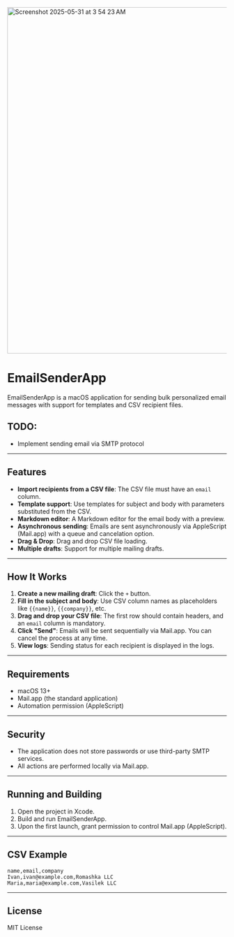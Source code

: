
<img width="793" alt="Screenshot 2025-05-31 at 3 54 23 AM" src="https://github.com/user-attachments/assets/6d0eb3cb-0ce6-48db-baaf-4b6e6f01a962" />


# EmailSenderApp

EmailSenderApp is a macOS application for sending bulk personalized email messages with support for templates and CSV recipient files.

## TODO:

- Implement sending email via SMTP protocol

---

## Features

* **Import recipients from a CSV file**: The CSV file must have an `email` column.
* **Template support**: Use templates for subject and body with parameters substituted from the CSV.
* **Markdown editor**: A Markdown editor for the email body with a preview.
* **Asynchronous sending**: Emails are sent asynchronously via AppleScript (Mail.app) with a queue and cancelation option.
* **Drag & Drop**: Drag and drop CSV file loading.
* **Multiple drafts**: Support for multiple mailing drafts.

---

## How It Works

1.  **Create a new mailing draft**: Click the `+` button.
2.  **Fill in the subject and body**: Use CSV column names as placeholders like `{{name}}`, `{{company}}`, etc.
3.  **Drag and drop your CSV file**: The first row should contain headers, and an `email` column is mandatory.
4.  **Click "Send"**: Emails will be sent sequentially via Mail.app. You can cancel the process at any time.
5.  **View logs**: Sending status for each recipient is displayed in the logs.

---

## Requirements

* macOS 13+
* Mail.app (the standard application)
* Automation permission (AppleScript)

---

## Security

* The application does not store passwords or use third-party SMTP services.
* All actions are performed locally via Mail.app.

---

## Running and Building

1.  Open the project in Xcode.
2.  Build and run EmailSenderApp.
3.  Upon the first launch, grant permission to control Mail.app (AppleScript).

---

## CSV Example

```csv
name,email,company
Ivan,ivan@example.com,Romashka LLC
Maria,maria@example.com,Vasilek LLC
```

---

## License

MIT License
